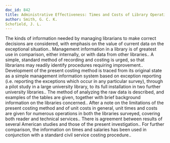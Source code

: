 ```yaml
---
doc_id: 842
title: Administrative Effectiveness: Times and Costs of Library Operations
author: Smith, G. C. K.
Schofield, J. L.
---
```


The kinds of information needed by managing librarians to make correct 
decisions are considered, with emphasis on the value of current data on the 
exceptional situation.. Management information in a library is of greatest use 
in comparison, either internally, or with data from other libraries.. A simple,
standard method of recording and costing is urged, so that librarians may 
readily identify procedures requiring improvement..
   Development of the present costing method is traced from its original state
as a simple management information system based on exception reporting (i.e.
reporting the exceptions which occur in any particular survey), through a pilot 
study in a large university library, to its full installation in two further 
university libraries.. The method of analyzing the raw data is described, and
examples of the tables are given, together with brief background information on 
the libraries concerned..
   After a note on the limitations of the present costing method and of unit 
costs in general, unit times and costs are given for numerous operations in 
both the libraries surveyed, covering both reader and technical services.. There
is agreement between results of several American studies and those of the 
present investigation.. For further comparison, the information on times and
salaries has been used in conjunction with a standard civil service costing
procedure..